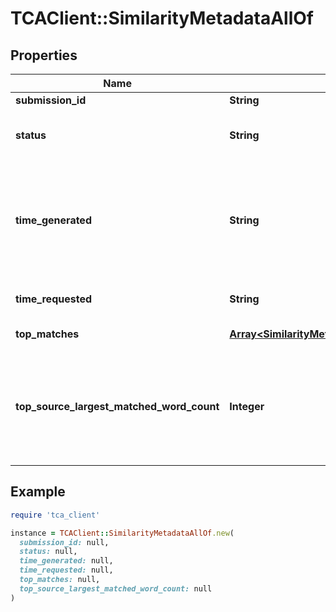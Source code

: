 # TCAClient::SimilarityMetadataAllOf

## Properties

| Name | Type | Description | Notes |
| ---- | ---- | ----------- | ----- |
| **submission_id** | **String** |  |  |
| **status** | **String** | possible values PENDING, COMPLETE |  |
| **time_generated** | **String** | Time the report finished generating.  If not set the report has not finished generating |  |
| **time_requested** | **String** | Time the report was requested |  |
| **top_matches** | [**Array&lt;SimilarityMetadataAllOfTopMatches&gt;**](SimilarityMetadataAllOfTopMatches.md) | Top matches |  |
| **top_source_largest_matched_word_count** | **Integer** | Largest individual matched word count, 0 if there isn&#39;t a match to this submission. |  |

## Example

```ruby
require 'tca_client'

instance = TCAClient::SimilarityMetadataAllOf.new(
  submission_id: null,
  status: null,
  time_generated: null,
  time_requested: null,
  top_matches: null,
  top_source_largest_matched_word_count: null
)
```

